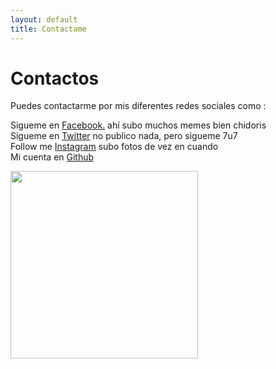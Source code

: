 ```yaml
---
layout: default
title: Contactame
---
```


<div id="contact">
  <h1 class="pageTitle">Contactos</h1>
  <div class="contactContent">
    <p class="intro">Puedes contactarme por mis diferentes redes sociales como :</p>
    <p>Sigueme en <a href="https://www.facebook.com/profile.php?id=100010939398193">Facebook.</a> ahí subo muchos memes bien chidoris<br>
    Sigueme en <a href="https://twitter.com/LuisWorkout98">Twitter</a> no publico nada, pero sigueme 7u7 <br>
    Follow me <a href="https://www.instagram.com/vargas.penafiel.luis/?hl=es-la">Instagram</a> subo fotos de vez en cuando <br>
    Mi cuenta en <a href="https://github.com/LuisVargasP">Github</a></p>
  </div>
 <img src="https://res.cloudinary.com/teepublic/image/private/s--Efvr6Jq8--/t_Resized%20Artwork/c_fit,g_north_west,h_954,w_954/co_36538b,e_outline:48/co_36538b,e_outline:inner_fill:48/co_ffffff,e_outline:48/co_ffffff,e_outline:inner_fill:48/co_bbbbbb,e_outline:3:1000/c_mpad,g_center,h_1260,w_1260/b_rgb:eeeeee/c_limit,f_jpg,h_630,q_90,w_630/v1467820819/production/designs/572693_1.jpg" width="300" height="300">
</div>
